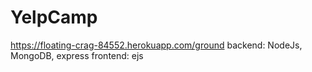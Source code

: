 # YelpCamp
https://floating-crag-84552.herokuapp.com/ground
backend: NodeJs, MongoDB, express
frontend: ejs
